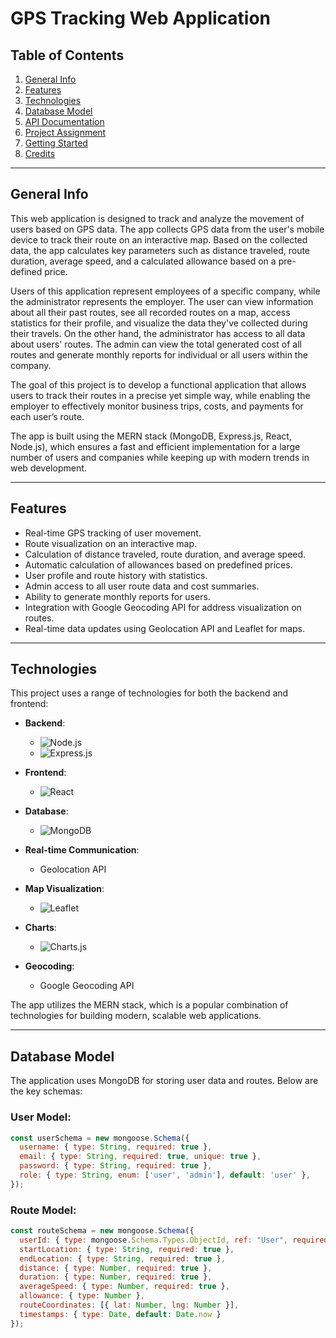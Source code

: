# GPS Tracking Web Application

## Table of Contents
1. [General Info](#general-info)
2. [Features](#features)
3. [Technologies](#technologies)
4. [Database Model](#database-model)
5. [API Documentation](#api-documentation)
6. [Project Assignment](#project-assignment)
7. [Getting Started](#getting-started)
8. [Credits](#credits)

---

## General Info
This web application is designed to track and analyze the movement of users based on GPS data. The app collects GPS data from the user's mobile device to track their route on an interactive map. Based on the collected data, the app calculates key parameters such as distance traveled, route duration, average speed, and a calculated allowance based on a pre-defined price.

Users of this application represent employees of a specific company, while the administrator represents the employer. The user can view information about all their past routes, see all recorded routes on a map, access statistics for their profile, and visualize the data they've collected during their travels. On the other hand, the administrator has access to all data about users' routes. The admin can view the total generated cost of all routes and generate monthly reports for individual or all users within the company.

The goal of this project is to develop a functional application that allows users to track their routes in a precise yet simple way, while enabling the employer to effectively monitor business trips, costs, and payments for each user’s route.

The app is built using the MERN stack (MongoDB, Express.js, React, Node.js), which ensures a fast and efficient implementation for a large number of users and companies while keeping up with modern trends in web development.

---

## Features
- Real-time GPS tracking of user movement.
- Route visualization on an interactive map.
- Calculation of distance traveled, route duration, and average speed.
- Automatic calculation of allowances based on predefined prices.
- User profile and route history with statistics.
- Admin access to all user route data and cost summaries.
- Ability to generate monthly reports for users.
- Integration with Google Geocoding API for address visualization on routes.
- Real-time data updates using Geolocation API and Leaflet for maps.
  
---

## Technologies
This project uses a range of technologies for both the backend and frontend:

- **Backend**: 
  - ![Node.js](https://img.shields.io/badge/Node.js-339933?style=flat&logo=node.js&logoColor=white)  
  - ![Express.js](https://img.shields.io/badge/Express.js-000000?style=flat&logo=express&logoColor=white)

- **Frontend**: 
  - ![React](https://img.shields.io/badge/React-61DAFB?style=flat&logo=react&logoColor=black)  

- **Database**: 
  - ![MongoDB](https://img.shields.io/badge/MongoDB-47A248?style=flat&logo=mongodb&logoColor=white)

- **Real-time Communication**: 
  - Geolocation API

- **Map Visualization**: 
  - ![Leaflet](https://img.shields.io/badge/Leaflet-3c3c3c?style=flat&logo=leaflet&logoColor=white)

- **Charts**: 
  - ![Charts.js](https://img.shields.io/badge/Charts.js-F7A400?style=flat&logo=chart.js&logoColor=white)

- **Geocoding**: 
  - Google Geocoding API


The app utilizes the MERN stack, which is a popular combination of technologies for building modern, scalable web applications.

---

## Database Model
The application uses MongoDB for storing user data and routes. Below are the key schemas:

### User Model:
```javascript
const userSchema = new mongoose.Schema({
  username: { type: String, required: true },
  email: { type: String, required: true, unique: true },
  password: { type: String, required: true },
  role: { type: String, enum: ['user', 'admin'], default: 'user' },
});
```

### Route Model:
```javascript
const routeSchema = new mongoose.Schema({
  userId: { type: mongoose.Schema.Types.ObjectId, ref: "User", required: true },
  startLocation: { type: String, required: true },
  endLocation: { type: String, required: true },
  distance: { type: Number, required: true },
  duration: { type: Number, required: true },
  averageSpeed: { type: Number, required: true },
  allowance: { type: Number },
  routeCoordinates: [{ lat: Number, lng: Number }],
  timestamps: { type: Date, default: Date.now }
});
```
